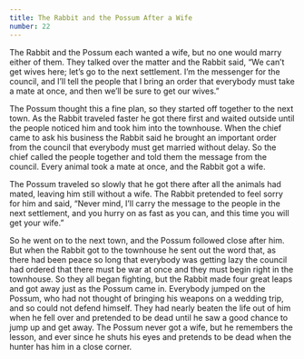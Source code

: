 ```yaml
---
title: The Rabbit and the Possum After a Wife
number: 22
---
```

The Rabbit and the Possum each wanted a wife, but no one would marry either of them. They talked over the matter and the Rabbit said, “We can’t get wives here; let’s go to the next settlement. I’m the messenger for the council, and I’ll tell the people that I bring an order that everybody must take a mate at once, and then we’ll be sure to get our wives.”

The Possum thought this a fine plan, so they started off together to the next town. As the Rabbit traveled faster he got there first and waited outside until the people noticed him and took him into the townhouse. When the chief came to ask his business the Rabbit said he brought an important order from the council that everybody must get married without delay. So the chief called the people together and told them the message from the council. Every animal took a mate at once, and the Rabbit got a wife.

The Possum traveled so slowly that he got there after all the animals had mated, leaving him still without a wife. The Rabbit pretended to feel sorry for him and said, “Never mind, I’ll carry the message to the people in the next settlement, and you hurry on as fast as you can, and this time you will get your wife.”

So he went on to the next town, and the Possum followed close after him. But when the Rabbit got to the townhouse he sent out the word that, as there had been peace so long that everybody was getting lazy the council had ordered that there must be war at once and they must begin right in the townhouse. So they all began fighting, but the Rabbit made four great leaps and got away just as the Possum came in. Everybody jumped on the Possum, who had not thought of bringing his weapons on a wedding trip, and so could not defend himself. They had nearly beaten the life out of him when he fell over and pretended to be dead until he saw a good chance to jump up and get away. The Possum never got a wife, but he remembers the lesson, and ever since he shuts his eyes and pretends to be dead when the hunter has him in a close corner.
